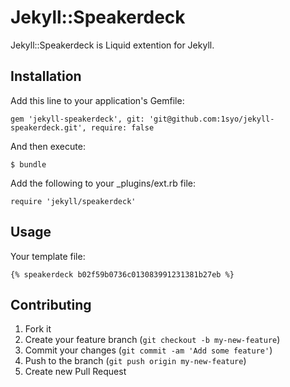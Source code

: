 # Jekyll::Speakerdeck

Jekyll::Speakerdeck is Liquid extention for Jekyll.

## Installation

Add this line to your application's Gemfile:

    gem 'jekyll-speakerdeck', git: 'git@github.com:1syo/jekyll-speakerdeck.git', require: false

And then execute:

    $ bundle

Add the following to your _plugins/ext.rb file:

    require 'jekyll/speakerdeck'

## Usage

Your template file:

    {% speakerdeck b02f59b0736c013083991231381b27eb %}

## Contributing

1. Fork it
2. Create your feature branch (`git checkout -b my-new-feature`)
3. Commit your changes (`git commit -am 'Add some feature'`)
4. Push to the branch (`git push origin my-new-feature`)
5. Create new Pull Request
